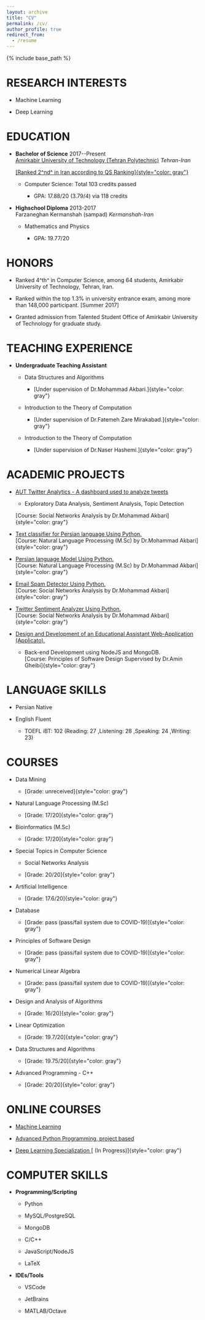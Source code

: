 ```yaml
---
layout: archive
title: "CV"
permalink: /cv/
author_profile: true
redirect_from:
  - /resume
---
```


{% include base_path %}

RESEARCH INTERESTS
==================

-   Machine Learning

-   Deep Learning

EDUCATION
=========

-   **Bachelor of Science** 2017--Present\
    [ Amirkabir University of Technology (Tehran
    Polytechnic)](http://aut.ac.ir/) *Tehran-Iran*

    [[Ranked 2^nd^ in Iran according to QS
    Ranking]{style="color: gray"}](https://www.topuniversities.com/university-rankings/world-university-rankings/2021)

    -   Computer Science: Total 103 credits passed

        -   GPA: 17.88/20 (3.79/4) via 118 credits

-   **Highschool Diploma** 2013-2017\
    Farzaneghan Kermanshah (sampad) *Kermanshah-Iran*

    -   Mathematics and Physics

        -   GPA: 19.77/20

HONORS
======

-   Ranked 4^th^ in Computer Science, among 64 students, Amirkabir
    University of Technology, Tehran, Iran.

-   Ranked within the top 1.3% in university entrance exam, among more
    than 148,000 participant. \[Summer 2017\]

-   Granted admission from Talented Student Office of Amirkabir
    University of Technology for graduate study.

TEACHING EXPERIENCE
===================
-   **Undergraduate Teaching Assistant**

    -   Data Structures and Algorithms

        -   [Under supervision of Dr.Mohammad
            Akbari.]{style="color: gray"}

    -   Introduction to the Theory of Computation

        -   [Under supervision of Dr.Fatemeh Zare
            Mirakabad.]{style="color: gray"}

    -   Introduction to the Theory of Computation

        -   [Under supervision of Dr.Naser
            Hashemi.]{style="color: gray"}

ACADEMIC PROJECTS
=================
-   [AUT Twitter Analytics - A dashboard used to analyze
    tweets](https://github.com/AUT-Twitter-Analytics)

    -   Exploratory Data Analysis, Sentiment Analysis, Topic Detection

    [Course: Social Networks Analysis by Dr.Mohammad
    Akbari]{style="color: gray"}

-   [Text classifier for Persian language Using
    Python.](https://bit.ly/3smNFbz)\
    [Course: Natural Language Processing (M.Sc) by Dr.Mohammad
    Akbari]{style="color: gray"}

-   [Persian language Model Using Python.](https://bit.ly/3bF2Zuo)\
    [Course: Natural Language Processing (M.Sc) by Dr.Mohammad
    Akbari]{style="color: gray"}

-   [Email Spam Detector Using Python.](https://bit.ly/39y6Rus)\
    [Course: Social Networks Analysis by Dr.Mohammad
    Akbari]{style="color: gray"}

-   [Twitter Sentiment Analyzer Using Python.](https://bit.ly/38K9gmG)\
    [Course: Social Networks Analysis by Dr.Mohammad
    Akbari]{style="color: gray"}

-   [Design and Development of an Educational Assistant Web-Application
    (Applicato).](https://gitlab.com/applicato/back-end)

    -   Back-end Development using NodeJS and MongoDB.\
        [Course: Principles of Software Design Supervised by Dr.Amin
        Gheibi]{style="color: gray"}

LANGUAGE SKILLS
===============

-   Persian Native

-   English Fluent

    -   TOEFL iBT: 102 (Reading: 27 ,Listening: 28 ,Speaking: 24
        ,Writing: 23)

COURSES
=======
-   Data Mining

    -   [Grade: unreceived]{style="color: gray"}

-   Natural Language Processing (M.Sc)

    -   [Grade: 17/20]{style="color: gray"}

-   Bioinformatics (M.Sc)

    -   [Grade: 17/20]{style="color: gray"}

-   Special Topics in Computer Science

    -   Social Networks Analysis

    -   [Grade: 20/20]{style="color: gray"}

-   Artificial Intelligence

    -   [Grade: 17.6/20]{style="color: gray"}

-   Database

    -   [Grade: pass (pass/fail system due to
        COVID-19)]{style="color: gray"}

-   Principles of Software Design

    -   [Grade: pass (pass/fail system due to
        COVID-19)]{style="color: gray"}

-   Numerical Linear Algebra

    -   [Grade: pass (pass/fail system due to
        COVID-19)]{style="color: gray"}

-   Design and Analysis of Algorithms

    -   [Grade: 16/20]{style="color: gray"}

-   Linear Optimization

    -   [Grade: 19.7/20]{style="color: gray"}

-   Data Structures and Algorithms

    -   [Grade: 19.75/20]{style="color: gray"}

-   Advanced Programming - C++

    -   [Grade: 20/20]{style="color: gray"}

ONLINE COURSES
==============
-   [Machine Learning](https://www.coursera.org/learn/machine-learning)

-   [Advanced Python Programming, project
    based](https://quera.ir/college/land/3078/)

-   [Deep Learning Specialization
    ](https://www.coursera.org/specializations/deep-learning?/)[ (In
    Progress)]{style="color: gray"}

COMPUTER SKILLS
===============
-   **Programming/Scripting**
   
    -   Python

    -   MySQL/PostgreSQL

    -   MongoDB

    -   C/C++

    -   JavaScript/NodeJS

    -   LaTeX

-   **IDEs/Tools**

    -   VSCode

    -   JetBrains

    -   MATLAB/Octave
